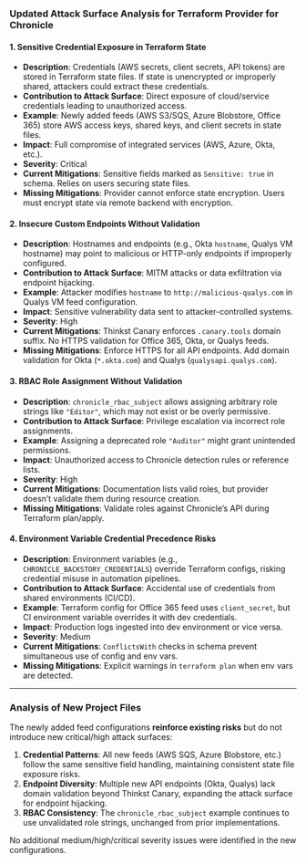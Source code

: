 ### Updated Attack Surface Analysis for Terraform Provider for Chronicle

#### 1. Sensitive Credential Exposure in Terraform State
- **Description**: Credentials (AWS secrets, client secrets, API tokens) are stored in Terraform state files. If state is unencrypted or improperly shared, attackers could extract these credentials.
- **Contribution to Attack Surface**: Direct exposure of cloud/service credentials leading to unauthorized access.
- **Example**: Newly added feeds (AWS S3/SQS, Azure Blobstore, Office 365) store AWS access keys, shared keys, and client secrets in state files.
- **Impact**: Full compromise of integrated services (AWS, Azure, Okta, etc.).
- **Severity**: Critical
- **Current Mitigations**: Sensitive fields marked as `Sensitive: true` in schema. Relies on users securing state files.
- **Missing Mitigations**: Provider cannot enforce state encryption. Users must encrypt state via remote backend with encryption.

#### 2. Insecure Custom Endpoints Without Validation
- **Description**: Hostnames and endpoints (e.g., Okta `hostname`, Qualys VM hostname) may point to malicious or HTTP-only endpoints if improperly configured.
- **Contribution to Attack Surface**: MITM attacks or data exfiltration via endpoint hijacking.
- **Example**: Attacker modifies `hostname` to `http://malicious-qualys.com` in Qualys VM feed configuration.
- **Impact**: Sensitive vulnerability data sent to attacker-controlled systems.
- **Severity**: High
- **Current Mitigations**: Thinkst Canary enforces `.canary.tools` domain suffix. No HTTPS validation for Office 365, Okta, or Qualys feeds.
- **Missing Mitigations**: Enforce HTTPS for all API endpoints. Add domain validation for Okta (`*.okta.com`) and Qualys (`qualysapi.qualys.com`).

#### 3. RBAC Role Assignment Without Validation
- **Description**: `chronicle_rbac_subject` allows assigning arbitrary role strings like `"Editor"`, which may not exist or be overly permissive.
- **Contribution to Attack Surface**: Privilege escalation via incorrect role assignments.
- **Example**: Assigning a deprecated role `"Auditor"` might grant unintended permissions.
- **Impact**: Unauthorized access to Chronicle detection rules or reference lists.
- **Severity**: High
- **Current Mitigations**: Documentation lists valid roles, but provider doesn’t validate them during resource creation.
- **Missing Mitigations**: Validate roles against Chronicle’s API during Terraform plan/apply.

#### 4. Environment Variable Credential Precedence Risks
- **Description**: Environment variables (e.g., `CHRONICLE_BACKSTORY_CREDENTIALS`) override Terraform configs, risking credential misuse in automation pipelines.
- **Contribution to Attack Surface**: Accidental use of credentials from shared environments (CI/CD).
- **Example**: Terraform config for Office 365 feed uses `client_secret`, but CI environment variable overrides it with dev credentials.
- **Impact**: Production logs ingested into dev environment or vice versa.
- **Severity**: Medium
- **Current Mitigations**: `ConflictsWith` checks in schema prevent simultaneous use of config and env vars.
- **Missing Mitigations**: Explicit warnings in `terraform plan` when env vars are detected.

---

### Analysis of New Project Files
The newly added feed configurations **reinforce existing risks** but do not introduce new critical/high attack surfaces:
1. **Credential Patterns**: All new feeds (AWS SQS, Azure Blobstore, etc.) follow the same sensitive field handling, maintaining consistent state file exposure risks.
2. **Endpoint Diversity**: Multiple new API endpoints (Okta, Qualys) lack domain validation beyond Thinkst Canary, expanding the attack surface for endpoint hijacking.
3. **RBAC Consistency**: The `chronicle_rbac_subject` example continues to use unvalidated role strings, unchanged from prior implementations.

No additional medium/high/critical severity issues were identified in the new configurations.

